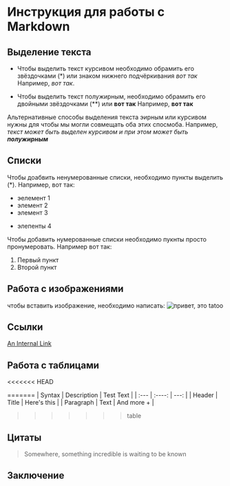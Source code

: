 # Инструкция для работы с Markdown

## Выделение текста

* Чтобы выделить текст курсивом необходимо обрамить его звёздочками (*) или знаком нижнего подчёркивания _вот так_ 
Например, *вот так*.

* Чтобы выделить текст полужирным, необходимо обрамить его двойными звёздочками (**) или __вот так__
Например, **вот так**

Альтернативные способы выделения текста эирным или курсивом нужны для чтобы мы могли совмещать оба этих спосмоба. Например, _текст может быть выделен курсивом и при этом может быть **полужирным**_

## Списки

Чтобы доабвить ненумерованные списки, необходимо пункты выделить (*). Например, вот так:
* эелемент 1
* элемент 2
* элемент 3
+ элепенты 4

Чтобы добавить нумерованные списки необходимо пукнты просто пронумеровать. Например вот так:

1. Первый пункт
2. Второй пункт

## Работа с изображениями

чтобы вставить изображение, необходимо написать:
![привет, это tatoo](tatoo.jpg)

## Ссылки

[An Internal Link](/guides/content/editing-an-existing-page)

## Работа с таблицами

<<<<<<< HEAD

=======
| Syntax      | Description | Test Text     |
| :---        |    :----:   |          ---: |
| Header      | Title       | Here's this   |
| Paragraph   | Text        | And more +     |
>>>>>>> table

## Цитаты

> Somewhere, something incredible is waiting to be known


## Заключение